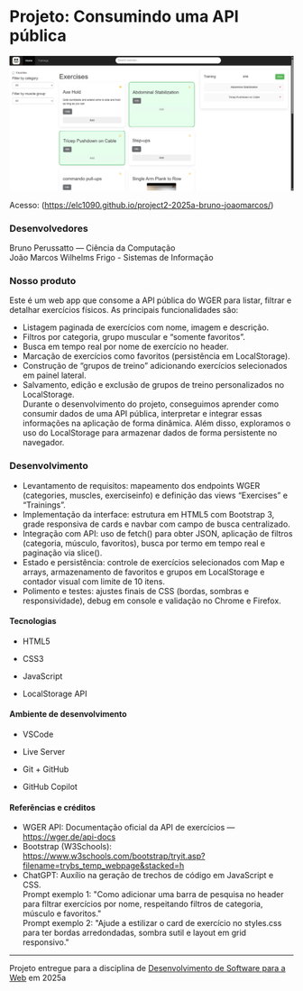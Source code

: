 # Projeto: Consumindo uma API pública


![Substitua a imagem ao lado por um screenshot do seu projeto](img/print.png "Screenshot do projeto")


Acesso: (https://elc1090.github.io/project2-2025a-bruno-joaomarcos/)

### Desenvolvedores
Bruno Perussatto — Ciência da Computação  
João Marcos Wilhelms Frigo - Sistemas de Informação


### Nosso produto

Este é um web app que consome a API pública do WGER para listar, filtrar e detalhar exercícios físicos. As principais funcionalidades são:
- Listagem paginada de exercícios com nome, imagem e descrição.
- Filtros por categoria, grupo muscular e “somente favoritos”.
- Busca em tempo real por nome de exercício no header.
- Marcação de exercícios como favoritos (persistência em LocalStorage).
- Construção de “grupos de treino” adicionando exercícios selecionados em painel lateral.
- Salvamento, edição e exclusão de grupos de treino personalizados no LocalStorage.  
Durante o desenvolvimento do projeto, conseguimos aprender como consumir dados de uma API pública, interpretar e integrar essas informações na aplicação de forma dinâmica. Além disso, exploramos o uso do LocalStorage para armazenar dados de forma persistente no navegador.


### Desenvolvimento

- Levantamento de requisitos: mapeamento dos endpoints WGER (categories, muscles, exerciseinfo) e definição das views “Exercises” e “Trainings”.
- Implementação da interface: estrutura em HTML5 com Bootstrap 3, grade responsiva de cards e navbar com campo de busca centralizado.
- Integração com API: uso de fetch() para obter JSON, aplicação de filtros (categoria, músculo, favoritos), busca por termo em tempo real e paginação via slice().
- Estado e persistência: controle de exercícios selecionados com Map e arrays, armazenamento de favoritos e grupos em LocalStorage e contador visual com limite de 10 itens.
- Polimento e testes: ajustes finais de CSS (bordas, sombras e responsividade), debug em console e validação no Chrome e Firefox.


#### Tecnologias

- HTML5

- CSS3 

- JavaScript

- LocalStorage API


#### Ambiente de desenvolvimento

- VSCode

- Live Server

- Git + GitHub

- GitHub Copilot


#### Referências e créditos

- WGER API: Documentação oficial da API de exercícios — https://wger.de/api-docs
- Bootstrap (W3Schools): https://www.w3schools.com/bootstrap/tryit.asp?filename=trybs_temp_webpage&stacked=h
- ChatGPT: Auxílio na geração de trechos de código em JavaScript e CSS.  
Prompt exemplo 1: "Como adicionar uma barra de pesquisa no header para filtrar exercícios por nome, respeitando filtros de categoria, músculo e favoritos."  
Prompt exemplo 2: "Ajude a estilizar o card de exercício no styles.css para ter bordas arredondadas, sombra sutil e layout em grid responsivo."


---
Projeto entregue para a disciplina de [Desenvolvimento de Software para a Web](http://github.com/andreainfufsm/elc1090-2025a) em 2025a
